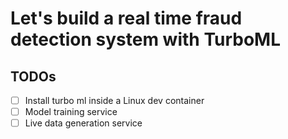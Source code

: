 # Let's build a real time fraud detection system with TurboML



## TODOs

- [ ] Install turbo ml inside a Linux dev container
- [ ] Model training service
- [ ] Live data generation service